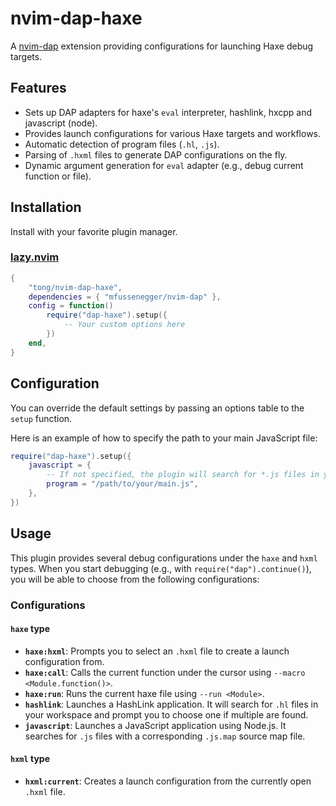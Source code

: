 # nvim-dap-haxe

A [nvim-dap](https://github.com/mfussenegger/nvim-dap) extension providing configurations for launching Haxe debug targets.

## Features

- Sets up DAP adapters for haxe's `eval` interpreter, hashlink, hxcpp and javascript (node).
- Provides launch configurations for various Haxe targets and workflows.
- Automatic detection of program files (`.hl`, `.js`).
- Parsing of `.hxml` files to generate DAP configurations on the fly.
- Dynamic argument generation for `eval` adapter (e.g., debug current function or file).

## Installation

Install with your favorite plugin manager.

### [lazy.nvim](https://github.com/folke/lazy.nvim)

```lua
{
    "tong/nvim-dap-haxe",
    dependencies = { "mfussenegger/nvim-dap" },
    config = function()
        require("dap-haxe").setup({
            -- Your custom options here
        })
    end,
}
```

## Configuration

You can override the default settings by passing an options table to the `setup` function.

Here is an example of how to specify the path to your main JavaScript file:

```lua
require("dap-haxe").setup({
    javascript = {
        -- If not specified, the plugin will search for *.js files in your workspace.
        program = "/path/to/your/main.js",
    },
})
```

## Usage

This plugin provides several debug configurations under the `haxe` and `hxml` types. When you start debugging (e.g., with `require("dap").continue()`), you will be able to choose from the following configurations:

### Configurations

#### `haxe` type

- **`haxe:hxml`**: Prompts you to select an `.hxml` file to create a launch configuration from.
- **`haxe:call`**: Calls the current function under the cursor using `--macro <Module.function()>`.
- **`haxe:run`**: Runs the current haxe file using `--run <Module>`.
- **`hashlink`**: Launches a HashLink application. It will search for `.hl` files in your workspace and prompt you to choose one if multiple are found.
- **`javascript`**: Launches a JavaScript application using Node.js. It searches for `.js` files with a corresponding `.js.map` source map file.

#### `hxml` type

- **`hxml:current`**: Creates a launch configuration from the currently open `.hxml` file.
